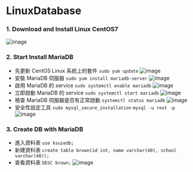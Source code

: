 # LinuxDatabase
### 1. Download and Install Linux CentOS7
![image](https://user-images.githubusercontent.com/33440699/223036052-052e97ec-2da8-443f-98f3-3652ed7d527d.png)
### 2. Start Install MariaDB
* 先更新 CentOS Linux 系統上的套件 ```sudo yum update```
![image](https://user-images.githubusercontent.com/33440699/223045686-535e49da-2354-467c-bd1f-3087fbed3394.png)
* 安裝 MariaDB 伺服器 ```sudo yum install mariadb-server```
![image](https://user-images.githubusercontent.com/33440699/223049139-65ce267c-8a6e-43be-b86e-6f567a16dedb.png)
* 啟用 MariaDB 的 service ```sudo systemctl enable mariadb```
![image](https://user-images.githubusercontent.com/33440699/223060865-1ffe087d-9b4f-425a-b74b-d208cd31f241.png)
* 立即啟動 MariaDB 的 service ```sudo systemctl start mariadb```
![image](https://user-images.githubusercontent.com/33440699/223061302-77774256-66f3-486c-98fb-723fe98be64e.png)
* 檢查 MariaDB 伺服器是否有正常啟動 ```systemctl status mariadb```
![image](https://user-images.githubusercontent.com/33440699/223061572-8c0ef73f-eaec-49ff-9de3-2adbf626dd49.png)
* 安全性設定工具 ```sudo mysql_secure_installation```  ```mysql -u root -p```
![image](https://user-images.githubusercontent.com/33440699/223062557-13ff1321-53c1-47a0-ad58-d2a8a250292a.png)
### 3. Create DB with MariaDB
* 進入資料表 ```use ksuiedb;```
* 新建資料表 ```create table brown(id int, name varchar(40), school varchar(40));```
* 查看資料表 ```DESC brown;```
![image](https://user-images.githubusercontent.com/33440699/223066660-fe6e0f7c-0fec-4331-8dc0-4f8316518647.png)
